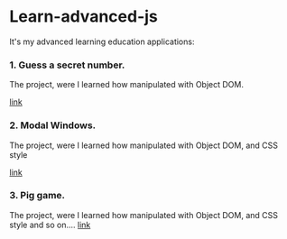 # Learn-advanced-js

It's my advanced learning education applications:
### 1. Guess a secret number. 
The project, were I learned how manipulated with Object DOM.

[link](http://test.ruslangaifutdinov.ru/guess_my_number/index.html)


### 2. Modal Windows.
The project, were I learned how manipulated with Object DOM, and CSS style

[link](http://test.ruslangaifutdinov.ru/modal/index.html)


### 3. Pig game.
The project, were I learned how manipulated with Object DOM, and CSS style and so on....
[link](http://test.ruslangaifutdinov.ru/pig/index.html)
